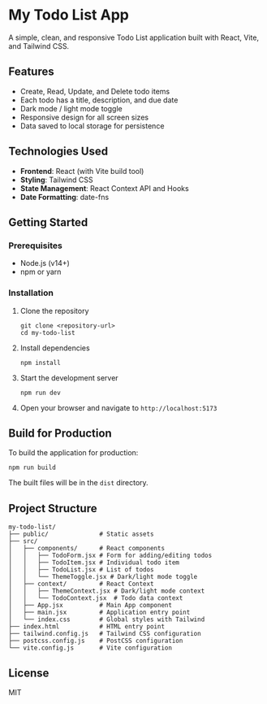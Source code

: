 # My Todo List App

A simple, clean, and responsive Todo List application built with React, Vite, and Tailwind CSS.

## Features

- Create, Read, Update, and Delete todo items
- Each todo has a title, description, and due date
- Dark mode / light mode toggle
- Responsive design for all screen sizes
- Data saved to local storage for persistence

## Technologies Used

- **Frontend**: React (with Vite build tool)
- **Styling**: Tailwind CSS
- **State Management**: React Context API and Hooks
- **Date Formatting**: date-fns

## Getting Started

### Prerequisites

- Node.js (v14+)
- npm or yarn

### Installation

1. Clone the repository
   ```
   git clone <repository-url>
   cd my-todo-list
   ```

2. Install dependencies
   ```
   npm install
   ```

3. Start the development server
   ```
   npm run dev
   ```

4. Open your browser and navigate to `http://localhost:5173`

## Build for Production

To build the application for production:

```
npm run build
```

The built files will be in the `dist` directory.

## Project Structure

```
my-todo-list/
├── public/              # Static assets
├── src/
│   ├── components/      # React components
│   │   ├── TodoForm.jsx # Form for adding/editing todos
│   │   ├── TodoItem.jsx # Individual todo item
│   │   ├── TodoList.jsx # List of todos
│   │   └── ThemeToggle.jsx # Dark/light mode toggle
│   ├── context/         # React Context
│   │   ├── ThemeContext.jsx # Dark/light mode context
│   │   └── TodoContext.jsx  # Todo data context
│   ├── App.jsx          # Main App component
│   ├── main.jsx         # Application entry point
│   └── index.css        # Global styles with Tailwind
├── index.html           # HTML entry point
├── tailwind.config.js   # Tailwind CSS configuration
├── postcss.config.js    # PostCSS configuration
└── vite.config.js       # Vite configuration
```

## License

MIT
